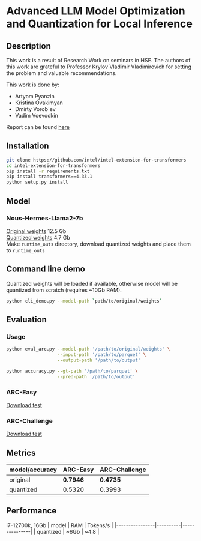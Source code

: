 # Advanced LLM Model Optimization and Quantization for Local Inference
## Description
This work is a result of Research Work on seminars in HSE. The authors of this work are grateful to Professor Krylov Vladimir Vladimirovich for setting the problem and valuable recommendations.

This work is done by:

 - Artyom Pyanzin
 - Kristina Ovakimyan
 - Dmirty Vorob`ev
 - Vadim Voevodkin

Report can be found [here](report.pdf)
## Installation
```bash
git clone https://github.com/intel/intel-extension-for-transformers
cd intel-extension-for-transformers
pip install -r requirements.txt
pip install transformers==4.33.1
python setup.py install
```

## Model
### Nous-Hermes-Llama2-7b
[Original weights](https://huggingface.co/NousResearch/Nous-Hermes-llama-2-7b) 12.5 Gb
<br>
[Quantized weights](https://drive.google.com/file/d/1_tTD-De4vXCf4Os_b0v4MOUoU0OmXr9G/view?usp=drive_link) 4.7 Gb
<br>
Make `runtime_outs` directory, download quantized weights and place them to `runtime_outs`

## Command line demo
Quantized weights will be loaded if available, otherwise model will be quantized from scratch (requires ~10Gb RAM).
```bash
python cli_demo.py --model-path `path/to/original/weights`
```

## Evaluation

### Usage
```bash
python eval_arc.py --model-path '/path/to/original/weights' \
                   --input-path '/path/to/parquet' \
                   --output-path '/path/to/output'

python accuracy.py --gt-path '/path/to/parquet' \
                   --pred-path '/path/to/output'
```

### ARC-Easy
[Download test](https://huggingface.co/datasets/ai2_arc/resolve/refs%2Fconvert%2Fparquet/ARC-Easy/test/0000.parquet?download=true)
### ARC-Challenge
[Download test](https://huggingface.co/datasets/ai2_arc/resolve/refs%2Fconvert%2Fparquet/ARC-Challenge/test/0000.parquet?download=true)

## Metrics
| model/accuracy | ARC-Easy | ARC-Challenge |
|----------------|----------|---------------|
| original       | **0.7946**   | **0.4735**        |
| quantized      | 0.5320   | 0.3993        |

## Performance
i7-12700k, 16Gb
| model | RAM | Tokens/s |
|----------------|----------|---------------|
| quantized | ~6Gb | ~4.8 |
